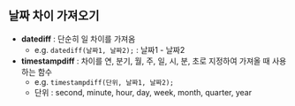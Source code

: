 ## 날짜 차이 가져오기
 - **datediff** : 단순히 일 차이를 가져옴 
    - e.g. ``` datediff(날짜1, 날짜2); ``` : 날짜1 - 날짜2
 - **timestampdiff** : 차이를 연, 분기, 월, 주, 일, 시, 분, 초로 지정하여 가져올 때 사용하는 함수
    - e.g. ``` timestampdiff(단위, 날짜1, 날짜2); ```
    - 단위 : second, minute, hour, day, week, month, quarter, year
